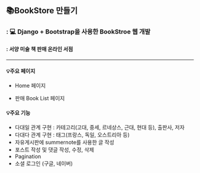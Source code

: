 ## 📚BookStore 만들기
### : 💻 Django + Bootstrap을 사용한 BookStroe 웹 개발

#### : 서양 미술 책 판매 온라인 서점

---

#### 💡주요 페이지
- Home 페이지

- 판매 Book List 페이지

#### 💡주요 기능
- 다대일 관계 구현 : 카테고리(고대, 중세, 르네상스, 근대, 현대 등), 출판사, 저자 
- 다대다 관계 구현 : 태그(프랑스, 독일, 오스트리아 등)
- 자유게시판에 summernote를 사용한 글 작성
- 포스트 작성 및 댓글 작성, 수정, 삭제
- Pagination
- 소셜 로그인 (구글, 네이버)
